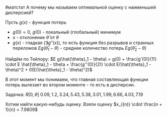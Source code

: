 #матстат 
А почему мы называем оптимальной оценку с наименьшей дисперсией?

Пусть $g(x)$ - функция потерь
- $g(0) = 0, \ g(0)$ - локальный (глобальный) минимум
- x - отклонение $\hat{\theta}$ от $\theta$
- $g(x)$ - гладкая ($\exists g''(x)$), то есть функция без разрывов и странных переломов
$E g(\hat{\theta}_1 - \theta)$ - среднее количество потерь
$E g(\hat{\theta}_2 - \theta)$

Найдём по Тейлору: 
$E g(\hat{\theta}_1 - \theta) = g(0) + \frac{g'(0)}{1!} \cdot E \hat{\theta}_1 - \theta + \frac{g''(0)}{2!} \cdot E(\hat{\theta}_1 - \theta)^2 + 0(E(\hat{\theta}_1 - \theta)^2)$

В этот момент мы понимаем, что главная составляющая функции потерь вылезает во втором моменте - то есть в дисперсии.

Задачка:
$R[0, \theta]$
$0.09, 1.2, 3.24, 5.43, 5.38, 3.01, 1.99, 6.66, 4.03, 7.19$

Хотим найти какую-нибудь оценку.
Взяли оценку $x_{(n)} \cdot \frac{n + 1}{n} = 7.9809$
